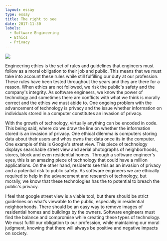 ```yaml
---
layout: essay
type: essay
title: The right to see
date: 2017-11-30
labels:
  - Software Engineering
  - Ethics
  - Privacy
---
```


<img class="ui small right floated rounded image" src="http://international.viettel.vn/uploads/ckfinder/images/Protecting-Data-and-Privacy-in-the-Cloud-643x367.jpg">

Engineering ethics is the set of rules and guidelines that engineers must follow as a moral obligation to their job and public. This means that we must take into account these rules while still fulfilling our duty at our profession. These rules have been tested throughout the years and they are there for a reason. When ethics are not followed, we risk the public's safety and the company's integrity. As software engineers, we know the power of technology and sometimes there are conflicts with what we think is morally correct and the ethics we must abide to. One ongoing problem with the advancement of technology is privacy and the issue whether information on individuals stored in a computer constitutes an invasion of privacy. 

With the growth of technology, virtually anything can be encoded in code. This being said, where do we draw the line on whether the information stored is an invasion of privacy. One ethical dilemma is computers storing data about their users and whos owns that data once its in the computer. One example of this is Google's street view. This piece of technology displays searchable street view and aerial photographs of neighborhoods, stores, block and even residential homes. Through a software engineer's eyes, this is an amazing piece of technology that could have a million applications. On the other hand, residents see this as an invasion of privacy and a potential risk to public safety. As software engineers we are ethically required to help in the advancement and research of technology, but morally, we know that these technologies has the to potential to breach the public's privacy. 

I feel that google street view is a viable tool, but there should be strict guidelines on what’s viewable to the public, especially in residential neighborhoods. There should be an easy way to remove images of residential homes and buildings by the owners. Software engineers must find the balance and compromise while creating these types of technology. We must fulfill our obligation to our profession, while maintaining our moral judgment, knowing that there will always be positive and negative impacts on society. 
